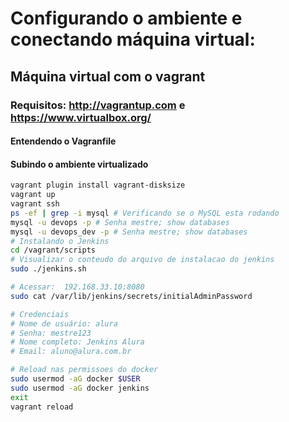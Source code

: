 # Configurando o ambiente e conectando máquina virtual:

## Máquina virtual com o vagrant

### Requisitos: http://vagrantup.com e https://www.virtualbox.org/

#### Entendendo o Vagranfile

#### Subindo o ambiente virtualizado

```sh
vagrant plugin install vagrant-disksize
vagrant up
vagrant ssh
ps -ef | grep -i mysql # Verificando se o MySQL esta rodando
mysql -u devops -p # Senha mestre; show databases
mysql -u devops_dev -p # Senha mestre; show databases
# Instalando o Jenkins
cd /vagrant/scripts
# Visualizar o conteudo do arquivo de instalacao do jenkins
sudo ./jenkins.sh

# Acessar:  192.168.33.10:8080
sudo cat /var/lib/jenkins/secrets/initialAdminPassword

# Credenciais
# Nome de usuário: alura
# Senha: mestre123
# Nome completo: Jenkins Alura
# Email: aluno@alura.com.br

# Reload nas permissoes do docker
sudo usermod -aG docker $USER
sudo usermod -aG docker jenkins
exit
vagrant reload
```

